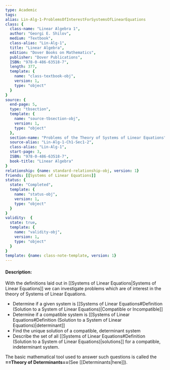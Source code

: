 ```yaml
---
type: Academic
tags:
alias: Lin-Alg-1-ProblemsOfInterestForSystemsOfLinearEquations
class: {
  class-name: "Linear Algebra 1",
  author: "Georgi E. Shilov",
  medium: "Textbook",
  class-alias: "Lin-Alg-1",
  title: "Linear Algebra",
  edition: "Dover Books on Mathematics",
  publisher: "Dover Publications",
  ISBN: "978-0-486-63518-7",
  length: 377,
  template: {
    name: "class-textbook-obj",
    version: 1,
    type: "object"
  }
}
source: {
  end-page: 5,
  type: "tbsection",
  template: {
    name: "source-tbsection-obj",
    version: 1,
    type: "object"
  },
  section-name: "Problems of the Theory of Systems of Linear Equations",
  source-alias: "Lin-Alg-1-Ch1-Sec1-2",
  class-alias: "Lin-Alg-1",
  start-page: 3,
  ISBN: "978-0-486-63518-7",
  book-title: "Linear Algebra"
}
relationship: {name: standard-relationship-obj, version: 1}
friends: [[Systems of Linear Equations]]
status: {
  state: "Completed",
  template: {
    name: "status-obj",
    version: 1,
    type: "object"
  }
}
validity:  {
  state: true,
  template: {
    name: "validity-obj",
    version: 1,
    type: "object"
  }
}
template: {name: class-note-template, version: 1}
---
```

#### Description:
With the definitions laid out in [[Systems of Linear Equations|Systems of Linear Equations]] we can investigate problems which are of interest in the theory of Systems of Linear Equations. 

- Determine if a given system is [[Systems of Linear Equations#Definition (Solution to a System of Linear Equations)|Compatible or Incompatible]] 
- Determine if a compatible system is [[Systems of Linear Equations#Definition (Solution to a System of Linear Equations)|determinant]] 
- Find the unique solution of a compatible, determinant system
- Describe the set of all [[Systems of Linear Equations#Definition (Solution to a System of Linear Equations)|solutions]] for a compatible, indeterminant system.

The basic mathematical tool used to answer such questions is called the **==Theory of Determinants==**(See [[Determinants|here]]).